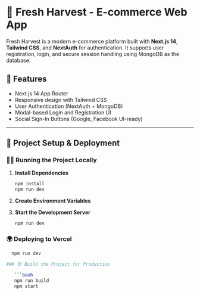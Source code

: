 # 🥬 Fresh Harvest - E-commerce Web App

Fresh Harvest is a modern e-commerce platform built with **Next.js 14**, **Tailwind CSS**, and **NextAuth** for authentication. It supports user registration, login, and secure session handling using MongoDB as the database.

## 🚀 Features

- Next.js 14 App Router
- Responsive design with Tailwind CSS
- User Authentication (NextAuth + MongoDB)
- Modal-based Login and Registration UI
- Social Sign-In Buttons (Google, Facebook UI-ready)

---

## 🚀 Project Setup & Deployment

### 🧑‍💻 Running the Project Locally

1. **Install Dependencies**

   ```bash
   npm install
   npm run dev
   
2. **Create Environment Variables**
3. **Start the Development Server**

   ```bash
   npm run dev
   
### 🌍 Deploying to Vercel

 ```bash
   npm run dev

### 🏗️ Build the Project for Production

    ```bash
    npm run build
    npm start





